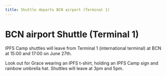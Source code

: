 ```yaml
---
title: Shuttle departs BCN airport (Terminal 1)
---
```


# BCN airport Shuttle (Terminal 1)

IPFS Camp shuttles will leave from Terminal 1 (international terminal) at BCN at 15:00 and 17:00 on June 27th.

Look out for Grace wearing an IPFS t-shirt, holding an IPFS Camp sign and rainbow umbrella hat. Shuttles will leave at 3pm and 5pm.
